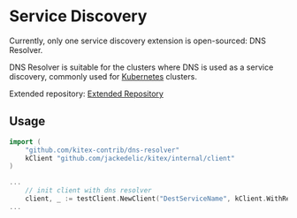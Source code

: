 # Service Discovery

Currently, only one service discovery extension is open-sourced: DNS Resolver.

DNS Resolver is suitable for the clusters where DNS is used as a service discovery, commonly used for [Kubernetes](https://kubernetes.io/) clusters.

Extended repository: [Extended Repository](https://github.com/kitex-contrib)

## Usage

```go
import (
    "github.com/kitex-contrib/dns-resolver"
    kClient "github.com/jackedelic/kitex/internal/client"
)

...
    // init client with dns resolver
	client, _ := testClient.NewClient("DestServiceName", kClient.WithResolver(dns.NewDNSResolver()))
...
```

